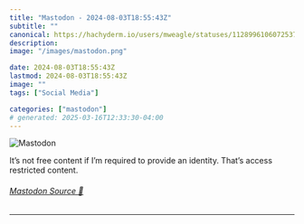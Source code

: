 ```yaml
---
title: "Mastodon - 2024-08-03T18:55:43Z"
subtitle: ""
canonical: https://hachyderm.io/users/mweagle/statuses/112899610607253729
description:
image: "/images/mastodon.png"

date: 2024-08-03T18:55:43Z
lastmod: 2024-08-03T18:55:43Z
image: ""
tags: ["Social Media"]

categories: ["mastodon"]
# generated: 2025-03-16T12:33:30-04:00
---
```

![Mastodon](/images/mastodon.png)

<p>It’s not free content if I’m required to provide an identity. That’s access restricted content.</p>


###### [Mastodon Source 🐘](https://hachyderm.io/@mweagle/112899610607253729)

___
